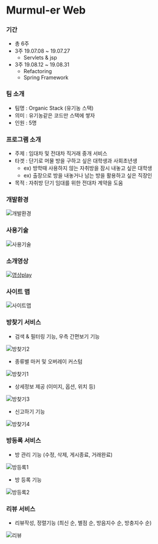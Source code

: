 # Murmul-er Web
### 기간
- 총 6주
- 3주 19.07.08 ~ 19.07.27
  - Servlets & jsp
- 3주 19.08.12 ~ 19.08.31
  - Refactoring
  - Spring Framework
### 팀 소개
- 팀명 : Organic Stack (유기농 스택)
- 의미 : 유기농같은 코드만 스택에 쌓자
- 인원 : 5명
### 프로그램 소개
- 주제 : 임대차 및 전대차 직거래 중개 서비스
- 타겟 : 단기로 머물 방을 구하고 싶은 대학생과 사회초년생
  - ex) 방학때 사용하지 않는 자취방을 잠시 내놓고 싶은 대학생
  - ex) 출장으로 방을 내놓거나 남는 방을 활용하고 싶은 직장인
- 목적 : 자취방 단기 임대를 위한 전대차 계약을 도움
### 개발환경
![개발환경](https://user-images.githubusercontent.com/53414240/74587702-5fde8d00-5039-11ea-87dd-b4f2f0685721.PNG)
### 사용기술
![사용기술](https://user-images.githubusercontent.com/53414240/74588153-70910200-503d-11ea-8225-2857dd1d3ece.PNG)
### 소개영상
[![영상play](https://user-images.githubusercontent.com/53414240/74589518-55c48a80-5049-11ea-97f0-262f427a4210.png)](https://www.youtube.com/watch?v=INiKFJm6bIk)
### 사이트 맵
![사이트맵](https://user-images.githubusercontent.com/53414240/74589534-6d9c0e80-5049-11ea-83e1-3c9d56dd3d20.PNG)
### 방찾기 서비스
- 검색 & 필터링 기능, 우측 간편보기 기능

![방찾기2](https://user-images.githubusercontent.com/53414240/74590254-32510e00-5050-11ea-9ae2-99da38cba476.png)
- 종류별 마커 및 오버레이 커스텀

![방찾기1](https://user-images.githubusercontent.com/53414240/74590177-56f8b600-504f-11ea-8665-4e98e9dfc914.PNG)
- 상세정보 제공 (이미지, 옵션, 위치 등)

![방찾기3](https://user-images.githubusercontent.com/53414240/74590385-40535e80-5051-11ea-91b3-b648600c8061.PNG)
- 신고하기 기능

![방찾기4](https://user-images.githubusercontent.com/53414240/74590442-c1aaf100-5051-11ea-9c6a-9e19dbbcd62b.PNG)
### 방등록 서비스
- 방 관리 기능 (수정, 삭제, 게시종료, 거래완료)

![방등록1](https://user-images.githubusercontent.com/53414240/74590487-3716c180-5052-11ea-804f-82e43334e045.PNG)
- 방 등록 기능

![방등록2](https://user-images.githubusercontent.com/53414240/74590531-98d72b80-5052-11ea-9f60-a8676a836925.PNG)
### 리뷰 서비스
- 리뷰작성, 정렬기능 (최신 순, 별점 순, 방음지수 순, 방충지수 순)

![리뷰](https://user-images.githubusercontent.com/53414240/74590579-fff4e000-5052-11ea-939c-4c663be9bb81.PNG)
